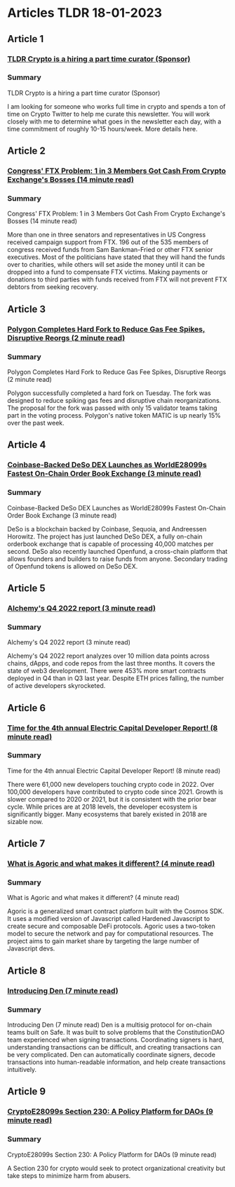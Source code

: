 # Articles TLDR  18-01-2023

## Article 1
### [TLDR Crypto is a hiring a part time curator (Sponsor)](https://tldr.tech)
### Summary 
 TLDR Crypto is a hiring a part time curator (Sponsor)

I am looking for someone who works full time in crypto and spends a ton of time on Crypto Twitter to help me curate this newsletter. You will work closely with me to determine what goes in the newsletter each day, with a time commitment of roughly 10-15 hours/week. More details here.

## Article 2
### [Congress' FTX Problem: 1 in 3 Members Got Cash From Crypto Exchange's Bosses (14 minute read)](https://tldr.tech)
### Summary 
 Congress' FTX Problem: 1 in 3 Members Got Cash From Crypto Exchange's Bosses (14 minute read)

More than one in three senators and representatives in US Congress received campaign support from FTX. 196 out of the 535 members of congress received funds from Sam Bankman-Fried or other FTX senior executives. Most of the politicians have stated that they will hand the funds over to charities, while others will set aside the money until it can be dropped into a fund to compensate FTX victims. Making payments or donations to third parties with funds received from FTX will not prevent FTX debtors from seeking recovery.

## Article 3
### [Polygon Completes Hard Fork to Reduce Gas Fee Spikes, Disruptive Reorgs (2 minute read)](https://tldr.tech)
### Summary 
 Polygon Completes Hard Fork to Reduce Gas Fee Spikes, Disruptive Reorgs (2 minute read)

Polygon successfully completed a hard fork on Tuesday. The fork was designed to reduce spiking gas fees and disruptive chain reorganizations. The proposal for the fork was passed with only 15 validator teams taking part in the voting process. Polygon's native token MATIC is up nearly 15% over the past week.

## Article 4
### [Coinbase-Backed DeSo DEX Launches as WorldE28099s Fastest On-Chain Order Book Exchange (3 minute read)](https://tldr.tech)
### Summary 
 Coinbase-Backed DeSo DEX Launches as WorldE28099s Fastest On-Chain Order Book Exchange (3 minute read)

DeSo is a blockchain backed by Coinbase, Sequoia, and Andreessen Horowitz. The project has just launched DeSo DEX, a fully on-chain orderbook exchange that is capable of processing 40,000 matches per second. DeSo also recently launched Openfund, a cross-chain platform that allows founders and builders to raise funds from anyone. Secondary trading of Openfund tokens is allowed on DeSo DEX.

## Article 5
### [Alchemy's Q4 2022 report (3 minute read)](https://tldr.tech)
### Summary 
 Alchemy's Q4 2022 report (3 minute read)

Alchemy's Q4 2022 report analyzes over 10 million data points across chains, dApps, and code repos from the last three months. It covers the state of web3 development. There were 453% more smart contracts deployed in Q4 than in Q3 last year. Despite ETH prices falling, the number of active developers skyrocketed.

## Article 6
### [Time for the 4th annual Electric Capital Developer Report! (8 minute read)](https://tldr.tech)
### Summary 
 Time for the 4th annual Electric Capital Developer Report! (8 minute read)

There were 61,000 new developers touching crypto code in 2022. Over 100,000 developers have contributed to crypto code since 2021. Growth is slower compared to 2020 or 2021, but it is consistent with the prior bear cycle. While prices are at 2018 levels, the developer ecosystem is significantly bigger. Many ecosystems that barely existed in 2018 are sizable now.

## Article 7
### [What is Agoric and what makes it different? (4 minute read)](https://tldr.tech)
### Summary 
 What is Agoric and what makes it different? (4 minute read)

Agoric is a generalized smart contract platform built with the Cosmos SDK. It uses a modified version of Javascript called Hardened Javascript to create secure and composable DeFi protocols. Agoric uses a two-token model to secure the network and pay for computational resources. The project aims to gain market share by targeting the large number of Javascript devs.

## Article 8
### [Introducing Den (7 minute read)](https://tldr.tech)
### Summary 
 Introducing Den (7 minute read)</a>
Den is a multisig protocol for on-chain teams built on Safe. It was built to solve problems that the ConstitutionDAO team experienced when signing transactions. Coordinating signers is hard, understanding transactions can be difficult, and creating transactions can be very complicated. Den can automatically coordinate signers, decode transactions into human-readable information, and help create transactions intuitively.

## Article 9
### [CryptoE28099s Section 230: A Policy Platform for DAOs (9 minute read)](https://tldr.tech)
### Summary 
 CryptoE28099s Section 230: A Policy Platform for DAOs (9 minute read)

A Section 230 for crypto would seek to protect organizational creativity but take steps to minimize harm from abusers.

